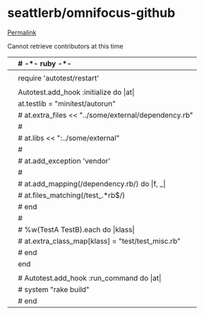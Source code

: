 # seattlerb/omnifocus-github

[Permalink](https://github.com/seattlerb/omnifocus-github/blob/de16274040012e4fdd0f7b0c6495a15d55ac0d28/.autotest)

Cannot retrieve contributors at this time

|  | \# -\*- ruby -\*- |
| :--- | :--- |
|  |  |
|  | require 'autotest/restart' |
|  |  |
|  | Autotest.add\_hook :initialize do \|at\| |
|  |  at.testlib = "minitest/autorun" |
|  | \# at.extra\_files &lt;&lt; "../some/external/dependency.rb" |
|  | \# |
|  | \# at.libs &lt;&lt; ":../some/external" |
|  | \# |
|  | \# at.add\_exception 'vendor' |
|  | \# |
|  | \# at.add\_mapping\(/dependency.rb/\) do \|f, \_\| |
|  | \# at.files\_matching\(/test\_.\*rb$/\) |
|  | \# end |
|  | \# |
|  | \# %w\(TestA TestB\).each do \|klass\| |
|  | \# at.extra\_class\_map\[klass\] = "test/test\_misc.rb" |
|  | \# end |
|  | end |
|  |  |
|  | \# Autotest.add\_hook :run\_command do \|at\| |
|  | \# system "rake build" |
|  | \# end |

